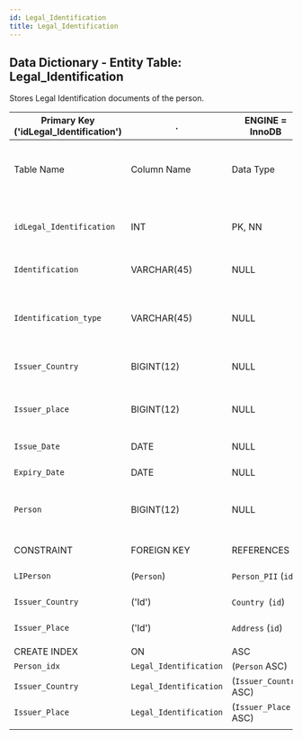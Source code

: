 ```yaml
---
id: Legal_Identification
title: Legal_Identification
---
```


## Data Dictionary - Entity Table: Legal_Identification

Stores Legal Identification documents of the person.

| Primary Key ('idLegal_Identification')|.|ENGINE = InnoDB|.|.|
|---|---|---|---|---|
|Table Name |Column Name|Data Type|PK Primary Key, NN-Not Null, Null|Example|Comments|
||
|`idLegal_Identification`|INT|PK, NN|1|PrimaryKey-ID, Not Null (auto creates)|
|`Identification`|VARCHAR(45)|NULL|AA 11 111|Identification document number|
|`Identification_type`|VARCHAR(45)|NULL|1|Type of identification, e.g. national passport, driver license|
|`Issuer_Country`|BIGINT(12)|NULL|12|country id from Country table|
|`Issuer_place`|BIGINT(12)|NULL|33|Address ID from Address table|
|`Issue_Date`|DATE|NULL|10/10/99|issue date of id|
|`Expiry_Date`|DATE|NULL|12/12/22|expiration date on id|
|`Person`|BIGINT(12)|NULL|12|Person ID found in the Person_PII table|
||
|CONSTRAINT|FOREIGN KEY|REFERENCES|ON DELETE|ON UPDATE|
|`LIPerson`|(`Person`)|`Person_PII` (`id`)| NO ACTION|NO ACTION|
|`Issuer_Country`|('Id')|`Country `(`id`)| NO ACTION|NO ACTION|
|`Issuer_Place`|('Id')|`Address` (`id`)| NO ACTION|NO ACTION|
||
|CREATE INDEX|ON|ASC|VISIBLE|.|
|`Person_idx`|`Legal_Identification`|(`Person` ASC) | VISIBLE|.|
|`Issuer_Country`|`Legal_Identification`|(`Issuer_Country` ASC) | VISIBLE|.|
|`Issuer_Place`|`Legal_Identification`|(`Issuer_Place` ASC) | VISIBLE|.|
||

